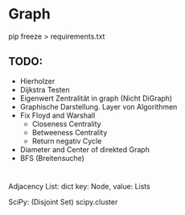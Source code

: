 # Graph

pip freeze > requirements.txt



## TODO:
- Hierholzer
- Dijkstra Testen
- Eigenwert Zentralität in graph (Nicht DiGraph)
- Graphische Darstellung. Layer von Algorithmen
- Fix Floyd and Warshall
    - Closeness Centrality
    - Betweeness Centrality
    - Return negativ Cycle
- Diameter and Center of direkted Graph
- BFS (Breitensuche)



#
Adjacency List: dict key: Node, value: Lists


SciPy: (Disjoint Set)
scipy.cluster